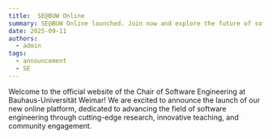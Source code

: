 ```yaml
---
title:  SE@BUW Online
summary: SE@BUW Online launched. Join now and explore the future of software engineering!
date: 2025-09-11
authors:
  - admin
tags:
  - announcement
  - SE
---
```


Welcome to the official website of the Chair of Software Engineering at Bauhaus-Universität Weimar! We are excited to announce the launch of our new online platform, dedicated to advancing the field of software engineering through cutting-edge research, innovative teaching, and community engagement.